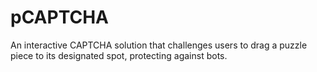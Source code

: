 # pCAPTCHA
 An interactive CAPTCHA solution that challenges users to drag a puzzle piece to its designated spot, protecting against bots.
